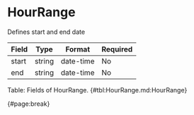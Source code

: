 <!--
    ATTENTION: This file was generated via gradle!
               Do NOT manually edit this file! Any such changes will be overwritten!
-->

# HourRange

Defines start and end date

| Field | Type | Format | Required |
| ------- | ------- | ------- | --- |
| start | string | date-time | No |
| end | string | date-time | No |

Table: Fields of HourRange. {#tbl:HourRange.md:HourRange}

{#page:break}
